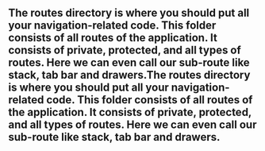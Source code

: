 ## The routes directory is where you should put all your navigation-related code. This folder consists of all routes of the application. It consists of private, protected, and all types of routes. Here we can even call our sub-route like stack, tab bar and drawers.The routes directory is where you should put all your navigation-related code. This folder consists of all routes of the application. It consists of private, protected, and all types of routes. Here we can even call our sub-route like stack, tab bar and drawers.